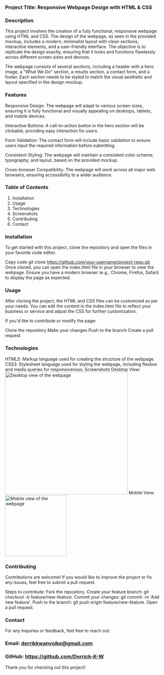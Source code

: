 ### Project Title: Responsive Webpage Design with HTML & CSS

### Description
This project involves the creation of a fully functional, responsive webpage using HTML and CSS. The design of the webpage, as seen in the provided mockup, includes a modern, minimalist layout with clean sections, interactive elements, and a user-friendly interface. The objective is to replicate the design exactly, ensuring that it looks and functions flawlessly across different screen sizes and devices.

The webpage consists of several sections, including a header with a hero image, a "What We Do" section, a results section, a contact form, and a footer. Each section needs to be styled to match the visual aesthetic and layout specified in the design mockup.

### Features

Responsive Design: The webpage will adapt to various screen sizes, ensuring it is fully functional and visually appealing on desktops, tablets, and mobile devices.

Interactive Buttons: A call-to-action button in the hero section will be clickable, providing easy interaction for users.

Form Validation: The contact form will include basic validation to ensure users input the required information before submitting.

Consistent Styling: The webpage will maintain a consistent color scheme, typography, and layout, based on the provided mockup.

Cross-browser Compatibility: The webpage will work across all major web browsers, ensuring accessibility to a wider audience.

### Table of Contents

1. Installation
2. Usage
3. Technologies
4. Screenshots
5. Contributing
6. Contact

### Installation
To get started with this project, clone the repository and open the files in your favorite code editor.

Copy code
git clone https://github.com/your-username/project-repo.git
Once cloned, you can open the index.html file in your browser to view the webpage. Ensure you have a modern browser (e.g., Chrome, Firefox, Safari) to display the page as expected.

### Usage
After cloning the project, the HTML and CSS files can be customized as per your needs. You can edit the content in the index.html file to reflect your business or service and adjust the CSS for further customization.

If you'd like to contribute or modify the page:

Clone the repository
Make your changes
Push to the branch
Create a pull request

### Technologies
HTML5: Markup language used for creating the structure of the webpage.
CSS3: Stylesheet language used for styling the webpage, including flexbox and media queries for responsiveness.
Screenshots
Desktop View:
<img src="screenshots/desktop-view.png" alt="Desktop view of the webpage" width="400px">
Mobile View:
<img src="screenshots/mobile-view.png" alt="Mobile view of the webpage" width="200px">


### Contributing
Contributions are welcome! If you would like to improve the project or fix any issues, feel free to submit a pull request.

Steps to contribute:
Fork the repository.
Create your feature branch: git checkout -b feature/new-feature.
Commit your changes: git commit -m 'Add new feature'.
Push to the branch: git push origin feature/new-feature.
Open a pull request.

### Contact
For any inquiries or feedback, feel free to reach out:

### Email: derrikkwanyoike@gmail.com
### GitHub: https://github.com/Derrick-K-W


Thank you for checking out this project!
